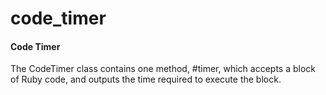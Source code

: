 # code_timer

#### Code Timer
The CodeTimer class contains one method, #timer, which accepts a block of Ruby code, and outputs the time required to execute the block.
